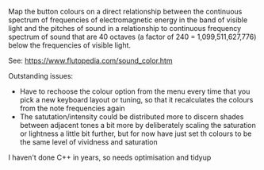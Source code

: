 Map the button colours on a direct relationship between the continuous spectrum of frequencies of electromagnetic energy in the band of visible light and the pitches of sound in a relationship to continuous frequency spectrum of sound that are 40 octaves (a factor of 240 = 1,099,511,627,776) below the frequencies of visible light.

See: https://www.flutopedia.com/sound_color.htm

Outstanding issues: 

* Have to rechoose the colour option from the menu every time that you pick a new keyboard layout or tuning, so that it recalculates the colours from the note frequencies again
* The satutation/intensity could be distributed more to discern shades between adjacent tones a bit more by deliberately scaling the saturation or lightness a little bit further, but for now have just set th colours to be the same level of vividness and saturation

I haven't done C++ in years, so needs optimisation and tidyup

